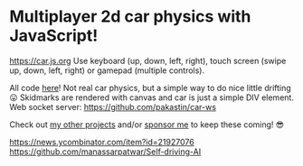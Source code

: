 # Multiplayer 2d car physics with JavaScript!

https://car.js.org
Use keyboard (up, down, left, right), touch screen (swipe up, down, left, right) or gamepad (multiple controls).

All code [here](https://github.com/pakastin/car/blob/master/car.js)! Not real car physics, but a simple way to do nice little drifting 😛
Skidmarks are rendered with canvas and car is just a simple DIV element.
Web socket server: https://github.com/pakastin/car-ws

Check out [my other projects](https://github.com/pakastin) and/or [sponsor me](https://github.com/sponsors/pakastin) to keep these coming! 😎

https://news.ycombinator.com/item?id=21927076
https://github.com/manassarpatwar/Self-driving-AI
